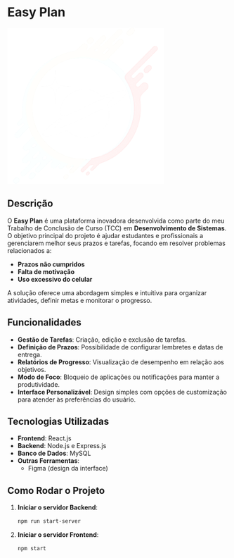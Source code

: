 # Easy Plan

![Easy Plan Logo](src/images/logo_easyplan.svg)

## Descrição

O **Easy Plan** é uma plataforma inovadora desenvolvida como parte do meu Trabalho de Conclusão de Curso (TCC) em **Desenvolvimento de Sistemas**. O objetivo principal do projeto é ajudar estudantes e profissionais a gerenciarem melhor seus prazos e tarefas, focando em resolver problemas relacionados a:

- **Prazos não cumpridos**
- **Falta de motivação**
- **Uso excessivo do celular**

A solução oferece uma abordagem simples e intuitiva para organizar atividades, definir metas e monitorar o progresso.

## Funcionalidades

- **Gestão de Tarefas**: Criação, edição e exclusão de tarefas.
- **Definição de Prazos**: Possibilidade de configurar lembretes e datas de entrega.
- **Relatórios de Progresso**: Visualização de desempenho em relação aos objetivos.
- **Modo de Foco**: Bloqueio de aplicações ou notificações para manter a produtividade.
- **Interface Personalizável**: Design simples com opções de customização para atender às preferências do usuário.

## Tecnologias Utilizadas

- **Frontend**: React.js
- **Backend**: Node.js e Express.js
- **Banco de Dados**: MySQL
- **Outras Ferramentas**: 
  - Figma (design da interface)

## Como Rodar o Projeto

1. **Iniciar o servidor Backend**:

   ```bash
   npm run start-server
2. **Iniciar o servidor Frontend**:

   ```bash
   npm start

